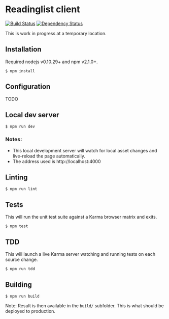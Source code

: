 Readinglist client
==================

[![Build Status](https://travis-ci.org/mozilla-services/readinglist-client.svg?branch=master)](https://travis-ci.org/mozilla-services/readinglist-client) [![Dependency Status](https://www.versioneye.com/user/projects/54d8751237de4a036f000002/badge.svg?style=flat)](https://www.versioneye.com/user/projects/54d8751237de4a036f000002)

This is work in progress at a temporary location.

Installation
------------

Required nodejs v0.10.29+ and npm v2.1.0+.

    $ npm install

Configuration
-------------

TODO

Local dev server
----------------

    $ npm run dev

### Notes:

- This local development server will watch for local asset changes and live-reload the page automatically.
- The address used is http://localhost:4000

Linting
-------

    $ npm run lint

Tests
-----

This will run the unit test suite against a Karma browser matrix and exits.

    $ npm test

TDD
---

This will launch a live Karma server watching and running tests on each source change.

    $ npm run tdd

Building
--------

    $ npm run build

Note: Result is then available in the `build/` subfolder. This is what should be deployed to production.
